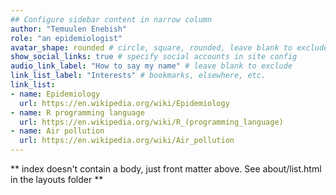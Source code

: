 ```yaml
---
## Configure sidebar content in narrow column
author: "Temuulen Enebish"
role: "an epidemiologist"
avatar_shape: rounded # circle, square, rounded, leave blank to exclude
show_social_links: true # specify social accounts in site config
audio_link_label: "How to say my name" # leave blank to exclude
link_list_label: "Interests" # bookmarks, elsewhere, etc.
link_list:
- name: Epidemiology
  url: https://en.wikipedia.org/wiki/Epidemiology
- name: R programming language
  url: https://en.wikipedia.org/wiki/R_(programming_language)
- name: Air pollution
  url: https://en.wikipedia.org/wiki/Air_pollution
---
```


** index doesn't contain a body, just front matter above.
See about/list.html in the layouts folder **